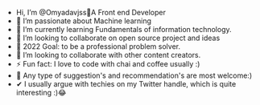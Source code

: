 -  Hi, I’m @Omyadavjss👋A Front end Developer
- 👀 I’m passionate about Machine learning
- 🌱 I’m currently learning Fundamentals of information technology.
- 💞️ I’m looking to collaborate on open source project and ideas
- 🥅 2022 Goal: to be a professional problem solver.
- 👯 I’m looking to collaborate with other content creators.
- ⚡ Fun fact: I love to code with chai and coffee usually :)
- 🧿 Any type of suggestion's and recommendation's are most welcome:)
- ✔ I usually argue with techies on my Twitter handle, which is quite interesting :)😂
<!---
Omyadavjss/Omyadavjss is a ✨ special ✨ repository because its `README.md` (this file) appears on your GitHub profile.
You can click the Preview link to take a look at your changes.
--->
